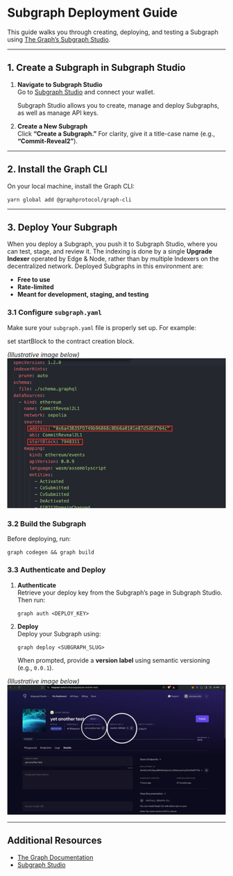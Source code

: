 # Subgraph Deployment Guide

This guide walks you through creating, deploying, and testing a Subgraph using [The Graph’s Subgraph Studio](https://thegraph.com/studio/).

---

## 1. Create a Subgraph in Subgraph Studio

1. **Navigate to Subgraph Studio**  
   Go to [Subgraph Studio](https://thegraph.com/studio/) and connect your wallet.

   Subgraph Studio allows you to create, manage and deploy Subgraphs, as well as manage API keys.

2. **Create a New Subgraph**  
   Click **“Create a Subgraph.”** For clarity, give it a title-case name (e.g., **“Commit-Reveal2”**).

---

## 2. Install the Graph CLI

On your local machine, install the Graph CLI:

```
yarn global add @graphprotocol/graph-cli
```

---

## 3. Deploy Your Subgraph

When you deploy a Subgraph, you push it to Subgraph Studio, where you can test, stage, and review it. The indexing is done by a single **Upgrade Indexer** operated by Edge & Node, rather than by multiple Indexers on the decentralized network. Deployed Subgraphs in this environment are:

- **Free to use**
- **Rate-limited**
- **Meant for development, staging, and testing**

### 3.1 Configure `subgraph.yaml`

Make sure your `subgraph.yaml` file is properly set up. For example:

set startBlock to the contract creation block.

_(Illustrative image below)_  
![Subgraph YAML Settings](./images/subgraphyamlsettings.png)

### 3.2 Build the Subgraph

Before deploying, run:

```
graph codegen && graph build
```

### 3.3 Authenticate and Deploy

1. **Authenticate**  
   Retrieve your deploy key from the Subgraph’s page in Subgraph Studio. Then run:

   ```
   graph auth <DEPLOY_KEY>
   ```

2. **Deploy**  
   Deploy your Subgraph using:

   ```
   graph deploy <SUBGRAPH_SLUG>
   ```

   When prompted, provide a **version label** using semantic versioning (e.g., `0.0.1`).

_(Illustrative image below)_  
![Deploy Key Example](./images/deploykeyimage.jpg)

---

## Additional Resources

- [The Graph Documentation](https://thegraph.com/docs/)
- [Subgraph Studio](https://thegraph.com/studio/)
